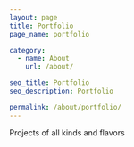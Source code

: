 ```yaml
---
layout: page
title: Portfolio
page_name: portfolio

category:
  - name: About
    url: /about/

seo_title: Portfolio
seo_description: Portfolio

permalink: /about/portfolio/
---
```


Projects of all kinds and flavors